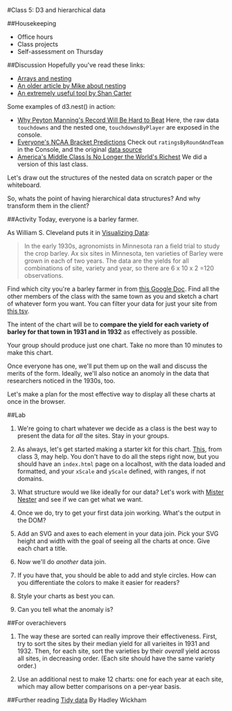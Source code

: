 #Class 5: D3 and hierarchical data 

##Housekeeping
  * Office hours
  * Class projects
  * Self-assessment on Thursday

##Discussion
Hopefully you've read these links:

  * [Arrays and nesting](https://github.com/mbostock/d3/wiki/Arrays#-nest)
  * [An older article by Mike about nesting](http://bost.ocks.org/mike/nest/)
  * [An extremely useful tool by Shan Carter](http://bl.ocks.org/shancarter/raw/4748131/)

Some examples of d3.nest() in action:
  * [Why Peyton Manning's Record Will Be Hard to Beat](http://www.nytimes.com/interactive/2014/10/19/upshot/peyton-manning-breaks-touchdown-passing-record.html?abt=0002&abg=0) Here, the raw data `touchdowns` and the nested one, `touchdownsByPlayer` are exposed in the console.
  * [Everyone's NCAA Bracket Predictions](http://www.nytimes.com/interactive/2015/03/18/upshot/ncaa-bracket-predictions.html?abt=0002&abg=0) Check out `ratingsByRoundAndTeam` in the Console, and the original [data source](http://graphics8.nytimes.com/newsgraphics/2015/03/17/ncaa-super-table/33363320293f8da2db52d0e280c7ff4c782e4b28/data.csv)
  * [America's Middle Class Is No Longer the World's Richest](www.nytimes.com/2014/04/23/upshot/the-american-middle-class-is-no-longer-the-worlds-richest.html?abt=0002&abg=0) We did a version of this last class.

Let's draw out the structures of the nested data on scratch paper or the whiteboard.

So, whats the point of having hierarchical data structures? And why transform them in the client?

##Activity
Today, everyone is a barley farmer.

As William S. Cleveland puts it in [Visualizing Data](https://books.google.com/books/about/Visualizing_Data.html?id=V-dQAAAAMAAJ):

  > In the early 1930s, agronomists in Minnesota ran a field trial to study the crop barley. Ax six sites in Minnesota, ten varieties of Barley were grown in each of two years. The data are the yields for all combinations of site, variety and year, so there are 6 x 10 x 2 =120 observations.

Find which city you're a barley farmer in from [this Google Doc](https://docs.google.com/spreadsheets/d/1PRjTK7IpVkhsWUFxbjBEISehIbhZyJSBLInK52Yp3EU/edit?usp=sharing). Find all the other members of the class with the same town as you and sketch a chart of whatever form you want. You can filter your data for just your site from [this tsv](barley.tsv).

The intent of the chart will be to **compare the yield for each variety of barley for that town in 1931 and in 1932** as effectively as possible.

Your group should produce just one chart. Take no more than 10 minutes to make this chart.

Once everyone has one, we'll put them up on the wall and discuss the merits of the form. Ideally, we'll also notice an anomoly in the data that researchers noticed in the 1930s, too.

Let's make a plan for the most effective way to display all these charts at once in the browser.  

##Lab

1. We're going to chart whatever we decide as a class is the best way to present the data for *all* the sites. Stay in your groups.

2. As always, let's get started making a starter kit for this chart. [This](https://github.com/thisismetis/data-visualization-with-d3/blob/master/class3/index.md#lab-part-1), from class 3, may help. You don't have to do all the steps right now, but you should have an `index.html` page on a localhost, with the data loaded and formatted, and your `xScale` and `yScale` defined, with ranges, if not domains. 

3. What structure would we like ideally for our data? Let's work with [Mister Nester](http://bl.ocks.org/shancarter/raw/4748131/) and see if we can get what we want.

4. Once we do, try to get your first data join working. What's the output in the DOM?

5. Add an SVG and axes to each element in your data join. Pick your SVG height and width with the goal of seeing all the charts at once. Give each chart a title.

5. Now we'll do *another* data join. 

6. If you have that, you should be able to add and style circles. How can you differentiate the colors to make it easier for readers?

7. Style your charts as best you can.

8. Can you tell what the anomaly is? 

##For overachievers
1. The way these are sorted can really improve their effectiveness. First, try to sort the sites by their median yield for all varieites in 1931 and 1932. Then, for each site, sort the varieties by their *overall* yield across all sites, in decreasing order. (Each site should have the same variety order.)

2. Use an additional nest to make 12 charts: one for each year at each site, which may allow better comparisons on a per-year basis.


##Further reading
[Tidy data](http://www.jstatsoft.org/v59/i10/paper) By Hadley Wickham